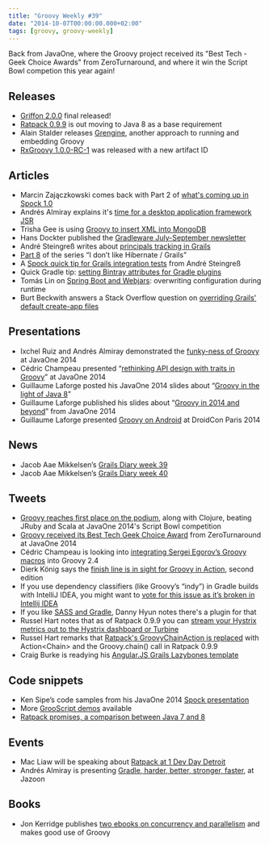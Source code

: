 ```yaml
---
title: "Groovy Weekly #39"
date: "2014-10-07T00:00:00.000+02:00"
tags: [groovy, groovy-weekly]
---
```


Back from JavaOne, where the Groovy project received its "Best Tech - Geek Choice Awards" from ZeroTurnaround, and where it win the Script Bowl competion this year again!

## Releases

- [Griffon 2.0.0](http://new.griffon-framework.org/news/griffon_2.0.0.html) final released!
- [Ratpack 0.9.9](http://www.ratpack.io/versions/0.9.9) is out moving to Java 8 as a base requirement
- Alain Stalder releases [Grengine](http://groovy.329449.n5.nabble.com/ANN-Grengine-td5721425.html), another approach to running and embedding Groovy
- [RxGroovy 1.0.0-RC-1](https://twitter.com/RxJava/status/517187762307350528) was released with a new artifact ID

## Articles

- Marcin Zajączkowski comes back with Part 2 of [what's coming up in Spock 1.0](http://solidsoft.wordpress.com/2014/10/03/whats-new-in-upcoming-spock-1-0-part-2-cleaning-up/)
- Andrés Almiray explains it's [time for a desktop application framework JSR](http://www.jroller.com/aalmiray/entry/it_s_time_for_a)
- Trisha Gee is using [Groovy to insert XML into MongoDB](http://trishagee.github.io/post/groovy_import_to_mongodb/)
- Hans Dockter published the [Gradleware July-September newsletter](http://www.gradleware.com/newsletter/gradleware-newsletter-july-aug-sep/)
- André Steingreß writes about [principals tracking in Grails](http://blog.andresteingress.com/2014/10/04/grails-principal-stamp/)
- [Part 8](http://rpeszek.blogspot.fr/2014/10/i-dont-like-hibernategrails-part-8-but.html) of the series “I don’t like Hibernate / Grails”
- A [Spock quick tip for Grails integration tests](http://blog.andresteingress.com/2014/10/05/grails-integration-tests/) from André Steingreß
- Quick Gradle tip: [setting Bintray attributes for Gradle plugins](https://andrew-oberstar.squarespace.com/blog/2014/9/28/quick-gradle-tip-setting-bintray-attributes-for-gradle-plugins)
- Tomás Lin on [Spring Boot and Webjars](http://fbflex.wordpress.com/2014/09/22/spring-boot-and-webjars-overwriting-configuration-during-runtime/): overwriting configuration during runtime
- Burt Beckwith answers a Stack Overflow question on [overriding Grails' default create-app files](http://stackoverflow.com/questions/26127364/override-default-grails-create-app-files/26131261#26131261)

## Presentations

- Ixchel Ruiz and Andrés Almiray demonstrated the [funky-ness of Groovy](http://fr.slideshare.net/aalmiray/javaone-getting-funky-with-groovy) at JavaOne 2014
- Cédric Champeau presented “[rethinking API design with traits in Groovy](https://speakerdeck.com/melix/rethinking-api-design-with-traits-in-groovy)” at JavaOne 2014
- Guillaume Laforge posted his JavaOne 2014 slides about “[Groovy in the light of Java 8](https://speakerdeck.com/glaforge/groovy-in-the-light-of-java-8-javaone-2014)”
- Guillaume Laforge published his slides about “[Groovy in 2014 and beyond](https://speakerdeck.com/glaforge/groovy-in-2014-and-beyond-javaone-2014)” from JavaOne 2014
- Guillaume Laforge presented [Groovy on Android](https://www.youtube.com/watch?v=kOVxiob9ZgQ) at DroidCon Paris 2014

## News

- Jacob Aae Mikkelsen’s [Grails Diary week 39](http://grydeske.net/news/show/63)
- Jacob Aae Mikkelsen’s [Grails Diary week 40](http://grydeske.net/news/show/64)

## Tweets

- [Groovy reaches first place on the podium](https://twitter.com/glaforge/status/517485161496051712), along with Clojure, beating JRuby and Scala at JavaOne 2014's Script Bowl competition
- [Groovy received its Best Tech Geek Choice Award](https://twitter.com/glaforge/status/518307473766514688) from ZeroTurnaround at JavaOne 2014
- Cédric Champeau is looking into [integrating Sergei Egorov’s Groovy macros](https://twitter.com/cedricchampeau/status/519102857812144128) into Groovy 2.4
- Dierk König says the [finish line is in sight for Groovy in Action](https://twitter.com/mittie/status/517456134018318336), second edition
- If you use dependency classifiers (like Groovy’s “indy”) in Gradle builds with IntelliJ IDEA, you might want to [vote for this issue as it’s broken in Intellij IDEA](https://twitter.com/SolidSoftBlog/status/515043592511844353)
- If you like [SASS and Gradle](https://twitter.com/Lspacewalker/status/516711346801373184), Danny Hyun notes there's a plugin for that
- Russel Hart notes that as of Ratpack 0.9.9 you can [stream your Hystrix metrics out to the Hystrix dashboard or Turbine](https://twitter.com/rus_hart/status/517275624197865472)
- Russel Hart remarks that [Ratpack's GroovyChainAction is replaced](https://twitter.com/rus_hart/status/517273884845170688) with Action\<Chain\> and the Groovy.chain() call in Ratpack 0.9.9
- Craig Burke is readying his [Angular.JS Grails Lazybones template](https://twitter.com/craigburke1/status/519201978694778880)

## Code snippets

- Ken Sipe’s code samples from his JavaOne 2014 [Spock presentation](https://github.com/kensipe/spock-javaone2014)
- More [GrooScript demos](https://twitter.com/grooscript/status/517449135897993216) available
- [Ratpack promises, a comparison between Java 7 and 8](https://github.com/ratpack/ratpack/commit/cc41092f7cc6?diff=split)

## Events

- Mac Liaw will be speaking about [Ratpack at 1 Dev Day Detroit](http://1devday.net/sessions/ratpack-fun-profit/)
- Andrés Almiray is presenting [Gradle, harder, better, stronger, faster](http://jazoon.com/talk/Talk122/), at Jazoon

## Books

- Jon Kerridge publishes [two ebooks on concurrency and parallelism](http://gpars-user-mailing-list.19372.n3.nabble.com/Using-Concurrency-and-Parallelism-Effectively-td4025035.html) and makes good use of Groovy
